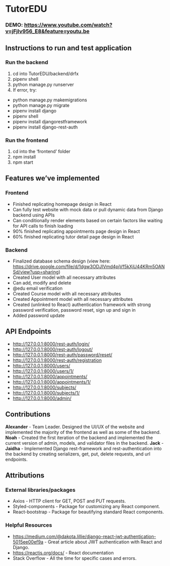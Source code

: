 # TutorEDU

### DEMO: https://www.youtube.com/watch?v=jFjIv956_E8&feature=youtu.be

## Instructions to run and test application
### Run the backend
1. cd into TutorEDU/backend/drfx
2. pipenv shell
3. python manage.py runserver
4. If error, try:
 * python manage.py makemigrations
 * python manage.py migrate
 * pipenv install django
 * pipenv shell
 * pipenv install djangorestframework
 * pipenv install django-rest-auth

### Run the frontend
1. cd into the ‘frontend’ folder
2. npm install
3. npm start

## Features we’ve implemented
### Frontend
* Finished replicating homepage design in React
* Can fully test website with mock data or pull dynamic data from Django backend using APIs
* Can conditionally render elements based on certain factors like waiting for API calls to finish loading
* 90% finished replicating appointments page design in React
* 60% finished replicating tutor detail page design in React

### Backend
* Finalized database schema design (view here: https://drive.google.com/file/d/1dgw3ODJIVmd4pjVf5kXjU44KRm5OANSd/view?usp=sharing)
* Created User model with all necessary attributes
* Can add, modify and delete
* @edu email verification
* Created Course model with all necessary attributes
* Created Appointment model with all necessary attributes
* Created (unlinked to React) authentication framework with strong password verification, password reset, sign up and sign in
* Added password update

## API Endpoints
* http://127.0.0.1:8000/rest-auth/login/
* http://127.0.0.1:8000/rest-auth/logout/
* http://127.0.0.1:8000/rest-auth/password/reset/
* http://127.0.0.1:8000/rest-auth/registration
* http://127.0.0.1:8000/users/
* http://127.0.0.1:8000/users/1/
* http://127.0.0.1:8000/appointments/
* http://127.0.0.1:8000/appointments/1/
* http://127.0.0.1:8000/subjects/
* http://127.0.0.1:8000/subjects/1/
* http://127.0.0.1:8000/admin/

## Contributions
**Alexander** - Team Leader. Designed the UI/UX of the website and implemented the majority of the frontend as well as some of the backend.
**Noah** - Created the first iteration of the backend and implemented the current version of admin, models, and validator files in the backend.
**Jack** - 
**Jaidha** - Implemented Django rest-framework and rest-authentication into the backend by creating serializers, get, put, delete requests, and url endpoints.

## Attributions
### External libraries/packages
* Axios - HTTP client for GET, POST and PUT requests.
* Styled-components - Package for customizing any React component.
* React-bootstrap - Package for beautifying standard React components.

### Helpful Resources
* https://medium.com/@dakota.lillie/django-react-jwt-authentication-5015ee00ef9a - Great article about JWT authentication with React and Django.
* https://reactjs.org/docs/ - React documentation
* Stack Overflow - All the time for specific cases and errors.
